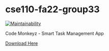 # cse110-fa22-group33

[![Maintainability](https://api.codeclimate.com/v1/badges/3ce97fe6cf0ffc4e1c73/maintainability)](https://codeclimate.com/github/cse110-fa22-group33/cse110-fa22-group33/maintainability)

Code Monkeyz - Smart Task Management App

[Download Here](https://github.com/cse110-fa22-group33/cse110-fa22-group33/releases/tag/release)
